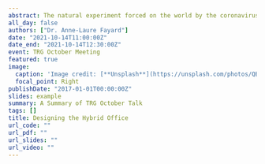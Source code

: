 ```yaml
---
abstract: The natural experiment forced on the world by the coronavirus demonstrates that the academics and tech visionaries who have been talking since the 1980s about the possibilities of remote work were not exaggerating. After months of working remotely, we have all learned that most tasks are accomplished and most meetings go just fine without the office.
all_day: false
authors: ["Dr. Anne-Laure Fayard"]
date: "2021-10-14T11:00:00Z"
date_end: "2021-10-14T12:30:00Z"
event: TRG October Meeting
featured: true
image:
  caption: 'Image credit: [**Unsplash**](https://unsplash.com/photos/QBAH4IldaZY)'
  focal_point: Right
publishDate: "2017-01-01T00:00:00Z"
slides: example
summary: A Summary of TRG October Talk
tags: []
title: Designing the Hybrid Office
url_code: ""
url_pdf: ""
url_slides: ""
url_video: ""
---
```



